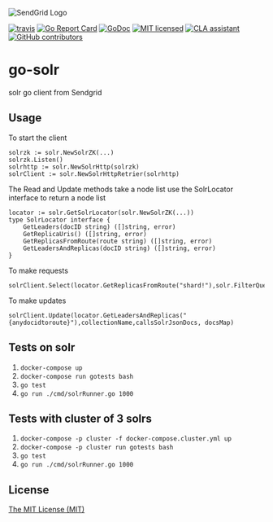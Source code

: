 ![SendGrid Logo](https://uiux.s3.amazonaws.com/2016-logos/email-logo%402x.png)

[![travis](https://travis-ci.org/sendgrid/go-solr.svg?branch=master)](https://travis-ci.org/sendgrid/go-solr)
[![Go Report Card](https://goreportcard.com/badge/github.com/sendgrid/go-solr)](https://goreportcard.com/report/github.com/sendgrid/go-solr)
[![GoDoc](https://godoc.org/github.com/sendgrid/go-solr?status.svg)](https://godoc.org/github.com/sendgrid/go-solr)
[![MIT licensed](https://img.shields.io/badge/license-MIT-blue.svg)](./LICENSE)
[![CLA assistant](https://cla.sendgrid.com/readme/badge/sendgrid/go-solr)](https://cla.sendgrid.com/sendgrid/go-solr)
[![GitHub contributors](https://img.shields.io/github/contributors/sendgrid/docs.svg)](https://github.com/sendgrid/go-solr/graphs/contributors)

# go-solr
solr go client from Sendgrid

## Usage
To start the client
```
solrzk := solr.NewSolrZK(...)
solrzk.Listen()
solrhttp := solr.NewSolrHttp(solrzk)
solrClient := solr.NewSolrHttpRetrier(solrhttp)
```
The Read and Update methods take a node list use the SolrLocator interface to return a node list

```
locator := solr.GetSolrLocator(solr.NewSolrZK(...))
type SolrLocator interface {
	GetLeaders(docID string) ([]string, error)
	GetReplicaUris() ([]string, error)
	GetReplicasFromRoute(route string) ([]string, error)
	GetLeadersAndReplicas(docID string) ([]string, error)
}
```


To make requests
```
solrClient.Select(locator.GetReplicasFromRoute("shard!"),solr.FilterQuery("myfield:test"),solr.Route("shardkey!"))
```
To make updates
```
solrClient.Update(locator.GetLeadersAndReplicas("{anydocidtoroute}"),collectionName,callsSolrJsonDocs, docsMap)
```

## Tests on solr
1. ```docker-compose up ```
2. ```docker-compose run gotests bash ```
3. ```go test ```
4. ```go run ./cmd/solrRunner.go 1000 ```

## Tests with cluster of 3 solrs
1. ```docker-compose -p cluster -f docker-compose.cluster.yml up ```
2. ```docker-compose -p cluster run gotests bash ```
3. ```go test ```
4. ```go run ./cmd/solrRunner.go 1000 ```



## License
[The MIT License (MIT)](LICENSE)
